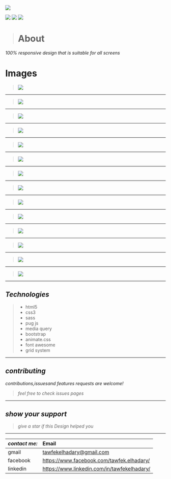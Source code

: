 
![](https://raw.githubusercontent.com/Tawfek90/Responsive-Design/master/shots/17.png)

![](https://img.shields.io/badge/follow-20-brightgreen)
![](https://img.shields.io/badge/stars-50-orange)
![](https://img.shields.io/badge/watch-45-red)







># About
_100% responsive design that is suitable for all screens_

# Images

>![](https://raw.githubusercontent.com/Tawfek90/Responsive-Design/master/shots/1.PNG)
***

>![](https://raw.githubusercontent.com/Tawfek90/Responsive-Design/master/shots/2.PNG)
***

>![](https://raw.githubusercontent.com/Tawfek90/Responsive-Design/master/shots/3.PNG)
***

>![](https://raw.githubusercontent.com/Tawfek90/Responsive-Design/master/shots/4.PNG)
***

>![](https://raw.githubusercontent.com/Tawfek90/Responsive-Design/master/shots/5.PNG)
***

>![](https://raw.githubusercontent.com/Tawfek90/Responsive-Design/master/shots/6.PNG)
***

>![](https://raw.githubusercontent.com/Tawfek90/Responsive-Design/master/shots/7.PNG)
***

>![](https://raw.githubusercontent.com/Tawfek90/Responsive-Design/master/shots/8.PNG)
***

>![](https://raw.githubusercontent.com/Tawfek90/Responsive-Design/master/shots/9.PNG)
***

>![](https://raw.githubusercontent.com/Tawfek90/Responsive-Design/master/shots/10.PNG)
***

>![](https://raw.githubusercontent.com/Tawfek90/Responsive-Design/master/shots/11.PNG)
***

>![](https://raw.githubusercontent.com/Tawfek90/Responsive-Design/master/shots/12.PNG)
***

>![](https://raw.githubusercontent.com/Tawfek90/Responsive-Design/master/shots/13.PNG)
***

>![](https://raw.githubusercontent.com/Tawfek90/Responsive-Design/master/shots/14.PNG)
***










## _Technologies_
>* html5
>* css3
>* sass
>* pug js
>* media query
>* bootstrap
>* animate.css
>* font awesome
>* grid system 
***
 ## _contributing_
 
 _contributions,issuesand features requests are welcome!_

 >_feel free to check issues pages_

 ***
 ## _show your support_
 > _give a star if this Design helped you_
 
 ***
|_contact me:_|Email|
|:-----|:-----|
|gmail|tawfekelhadary@gmail.com|
|facebook|https://www.facebook.com/tawfek.elhadary/|
|linkedin|https://www.linkedin.com/in/tawfekelhadary/|






